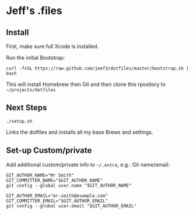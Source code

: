 # Jeff's .files

## Install

First, make sure full Xcode is installed.

Run the initial Bootstrap:

```
curl -fsSL https://raw.github.com/jeef3/dotfiles/master/bootstrap.sh | bash
```

This will install Homebrew then Git and then clone this rpository to `~/projects/dotfiles`

## Next Steps

```
./setup.sh
```

Links the dotfiles and installs all my base Brews and settings.

## Set-up Custom/private

Add additional custom/private info to `~/.extra`, e.g.: Git name/email:

```
GIT_AUTHOR_NAME="Mr Smith"
GIT_COMMITTER_NAME="$GIT_AUTHOR_NAME"
git config --global user.name "$GIT_AUTHOR_NAME"

GIT_AUTHOR_EMAIL="mr.smith@example.com"
GIT_COMMITTER_EMAIL="$GIT_AUTHOR_EMAIL"
git config --global user.email "$GIT_AUTHOR_EMAIL"
```

